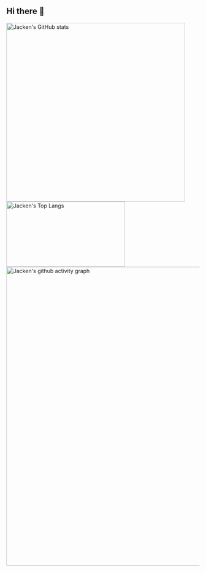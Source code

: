 ## Hi there 👋

<div>
  <img alt="Jacken's GitHub stats" src="https://github-readme-stats.vercel.app/api?username=JackHaozhu&show_icons=true&hide=prs" width="466">
  <img alt="Jacken's Top Langs" src="https://github-readme-stats.vercel.app/api/top-langs/?username=JackHaozhu&layout=compact" width="309" height="170">
</div>

<div>
  <img alt="Jacken's github activity graph" src="https://github-readme-activity-graph.vercel.app/graph?username=JackHaozhu&theme=react" width="779">
</div>
